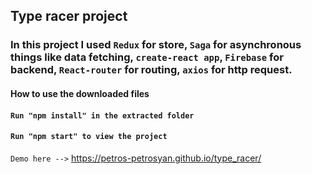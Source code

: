 ## Type racer project

### In this project I used `Redux` for store, `Saga` for asynchronous things like data fetching, `create-react app`, `Firebase` for backend, `React-router` for routing, `axios` for http request.

#### How to use the downloaded files
#### `Run "npm install" in the extracted folder`
#### `Run "npm start" to view the project`
`Demo here -->` https://petros-petrosyan.github.io/type_racer/